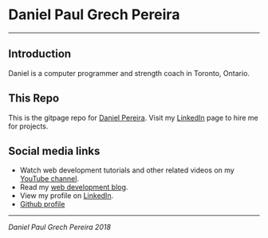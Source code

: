 # Daniel Paul Grech Pereira
---

## Introduction

Daniel is a computer programmer and strength coach in Toronto, Ontario.

## This Repo

This is the gitpage repo for [Daniel Pereira][gitpagelink].
Visit my [LinkedIn][linkedinlink] page to hire me for projects.


## Social media links

- Watch web development tutorials and other related videos on my [YouTube channel][youtubelink].
- Read my [web development blog][bloglink].
- View my profile on [LinkedIn][linkedinlink].
- [Github profile][gitHubPage]

---

_*Daniel Paul Grech Pereira 2018*_

[gitpagelink]: <https://pereiradaniel.github.io>
[youtubelink]: <https://www.youtube.com/c/danielpaulgrechpereira>
[bloglink]: <https://pereirawebdev.blogspot.ca>
[linkedinlink]: <https://ca.linkedin.com/in/danielpaulpereira>
[gitHubPage]: <https://github.com/pereiradaniel>